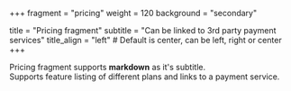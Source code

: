 +++
fragment = "pricing"
weight = 120
background = "secondary"

title = "Pricing fragment"
subtitle = "Can be linked to 3rd party payment services"
title_align = "left" # Default is center, can be left, right or center
+++

Pricing fragment supports **markdown** as it's subtitle.  
Supports feature listing of different plans and links to a payment service.
